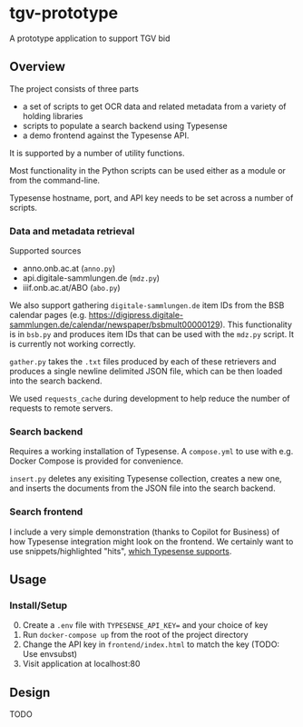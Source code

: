 # tgv-prototype

A prototype application to support TGV bid

## Overview

The project consists of three parts

- a set of scripts to get OCR data and related metadata from a variety of holding libraries
- scripts to populate a search backend using Typesense
- a demo frontend against the Typesense API.

It is supported by a number of utility functions.

Most functionality in the Python scripts can be used either as a module or from the command-line.

Typesense hostname, port, and API key needs to be set across a number of scripts.

### Data and metadata retrieval 

Supported sources

- anno.onb.ac.at (`anno.py`)
- api.digitale-sammlungen.de (`mdz.py`)
- iiif.onb.ac.at/ABO (`abo.py`)

We also support gathering `digitale-sammlungen.de` item IDs from the BSB calendar pages (e.g. https://digipress.digitale-sammlungen.de/calendar/newspaper/bsbmult00000129). This functionality is in `bsb.py` and produces item IDs that can be used with the `mdz.py` script. It is currently not working correctly.

`gather.py` takes the `.txt` files produced by each of these retrievers and produces a single newline delimited JSON file, which can be then loaded into the search backend.

We used `requests_cache` during development to help reduce the number of requests to remote servers. 

### Search backend

Requires a working installation of Typesense. A `compose.yml` to use with e.g. Docker Compose is provided for convenience.

`insert.py` deletes any exisiting Typesense collection, creates a new one, and inserts the documents from the JSON file into the search backend.

### Search frontend

I include a very simple demonstration (thanks to Copilot for Business) of how Typesense integration might look on the frontend. We certainly want to use snippets/highlighted "hits", [which Typesense supports](https://typesense.org/docs/27.1/api/search.html#results-parameters:~:text=wasted%20CPU%20cycles.-,highlight_fields,-no).

## Usage

### Install/Setup

0. Create a `.env` file with `TYPESENSE_API_KEY=` and your choice of key
1. Run `docker-compose up` from the root of the project directory
2. Change the API key in `frontend/index.html` to match the key (TODO: Use envsubst)
3. Visit application at localhost:80

## Design

TODO